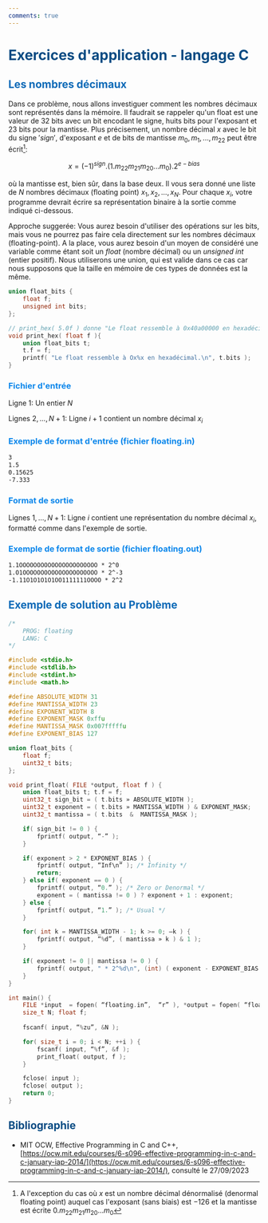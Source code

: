 ```yaml
---
comments: true
---
```


# <span style="color:#074b83">Exercices d'application - langage C</span>

## <span style="color:#0a69b7">Les nombres décimaux</span>

Dans ce problème, nous allons investiguer comment les nombres décimaux sont représentés dans la mémoire. Il faudrait se rappeler qu'un float est une valeur de $32$ bits avec un bit encodant le signe, huits bits pour l'exposant et $23$ bits pour la mantisse. Plus précisement, un nombre décimal $x$ avec le bit du signe $'sign'$, d'exposant $e$ et de bits de mantisse $m_{0}, m_{1}, ..., m_{22}$ peut être écrit[^1]:
[^1]: A l'exception du cas où $x$ est un nombre décimal dénormalisé (denormal floating point) auquel cas l'exposant (sans biais) est $-126$ et la mantisse est écrite $0.m_{22}m_{21}m_{20}...m_{0}$

$$
x = (-1)^{sign}.(1.m_{22}m_{21}m_{20}... m_{0}).2^{e - bias}
$$

où la mantisse est, bien sûr, dans la base deux. Il vous sera donné une liste de $N$ nombres décimaux (floating point) $x_{1}, x_{2}, ..., x_{N}$. Pour chaque $x_{i}$, votre programme devrait écrire sa représentation binaire à la sortie comme indiqué ci-dessous.

Approche suggerée: Vous aurez besoin d'utiliser des opérations sur les bits, mais vous ne pourrez pas faire cela directement sur les nombres décimaux (floating-point). A la place, vous aurez besoin d'un moyen de considéré une variable comme étant soit un $float$ (nombre décimal) ou un $unsigned$ $int$ (entier positif). Nous utiliserons une union, qui est valide dans ce cas car nous supposons que la taille en mémoire de ces types de données est la même.

```c
union float_bits {
    float f;
    unsigned int bits;
};

// print_hex( 5.0f ) donne "Le float ressemble à 0x40a00000 en hexadécimal."
void print_hex( float f ){
    union float_bits t;
    t.f = f;
    printf( "Le float ressemble à Ox%x en hexadécimal.\n", t.bits );
}
```

### <span style="color:#0c87eb">Fichier d'entrée</span>

Ligne $1$: Un entier $N$

Lignes $2, ..., N+1$: Ligne $i+1$ contient un nombre décimal $x_{i}$

### <span style="color:#0c87eb">Exemple de format d'entrée (fichier floating.in)</span>

```txt
3
1.5
0.15625
-7.333
```

### <span style="color:#0c87eb">Format de sortie</span>

Lignes $1, ..., N+1$: Ligne $i$ contient une représentation du nombre décimal $x_{i}$, formatté comme dans l'exemple de sortie.

### <span style="color:#0c87eb">Exemple de format de sortie (fichier floating.out)</span>

```txt
1.1OOOOOOOOOOOOOOOOOOOOOO * 2^0
1.O1OOOOOOOOOOOOOOOOOOOOO * 2^-3
-1.11O1O1O1O1OO1111111OOOO * 2^2
```

## <span style="color:#0a69b7">Exemple de solution au Problème</span>

```c
/*
    PROG: floating
    LANG: C
*/

#include <stdio.h>
#include <stdlib.h>
#include <stdint.h>
#include <math.h>

#define ABSOLUTE_WIDTH 31
#define MANTISSA_WIDTH 23
#define EXPONENT_WIDTH 8
#define EXPONENT_MASK 0xffu
#define MANTISSA_MASK 0x007fffffu
#define EXPONENT_BIAS 127

union float_bits {
    float f;
    uint32_t bits;
};

void print_float( FILE *output, float f ) {
    union float_bits t; t.f = f;
    uint32_t sign_bit = ( t.bits » ABSOLUTE_WIDTH );
    uint32_t exponent = ( t.bits » MANTISSA_WIDTH ) & EXPONENT_MASK;
    uint32_t mantissa = ( t.bits  &  MANTISSA_MASK );

    if( sign_bit != 0 ) {
        fprintf( output, “-” );
    }

    if( exponent > 2 * EXPONENT_BIAS ) {
        fprintf( output, “Inf\n” ); /* Infinity */
        return;
    } else if( exponent == 0 ) {
        fprintf( output, “0.” ); /* Zero or Denormal */
        exponent = ( mantissa != 0 ) ? exponent + 1 : exponent;
    } else {
        fprintf( output, “1.” ); /* Usual */
    }

    for( int k = MANTISSA_WIDTH - 1; k >= 0; –k ) {
        fprintf( output, “%d”, ( mantissa » k ) & 1 );
    }

    if( exponent != 0 || mantissa != 0 ) {
        fprintf( output, " * 2^%d\n", (int) ( exponent - EXPONENT_BIAS ) );
    }
}

int main() {
    FILE *input  = fopen( “floating.in”,  “r” ), *output = fopen( “floating.out”, “w” );
    size_t N; float f;
    
    fscanf( input, “%zu”, &N );

    for( size_t i = 0; i < N; ++i ) {
        fscanf( input, “%f”, &f );
        print_float( output, f );
    }

    fclose( input );
    fclose( output );
    return 0;
}
```

## <span style="color:#074b83">Bibliographie</span>

* MIT OCW, Effective Programming in C and C++, [https://ocw.mit.edu/courses/6-s096-effective-programming-in-c-and-c-january-iap-2014/](https://ocw.mit.edu/courses/6-s096-effective-programming-in-c-and-c-january-iap-2014/), consulté le 27/09/2023
